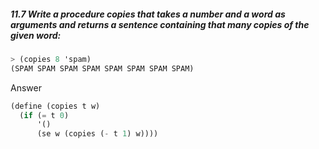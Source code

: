 ##### 11.7 Write a procedure copies that takes a number and a word as arguments and returns a sentence containing that many copies of the given word:
```Scheme
> (copies 8 'spam)
(SPAM SPAM SPAM SPAM SPAM SPAM SPAM SPAM)
```

Answer

```Scheme
(define (copies t w)
  (if (= t 0)
      '()
      (se w (copies (- t 1) w))))
```
